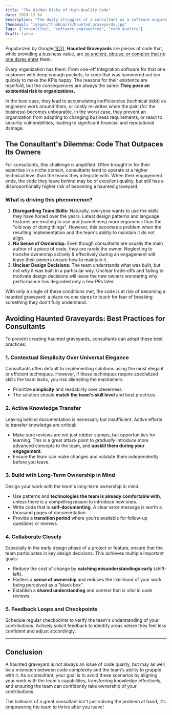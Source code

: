 ```yaml
---
title: "The Hidden Risks of High-Quality Code"
date: 2024-12-04
Description: "The daily struggles of a consultant as a software engineer."
thumbnail: "images/thumbnails/haunted_graveyards.jpg"
Tags: ["consulting", "software engineering", "code quality"]
Draft: false
---
```


Popularized by Google[[1]](https://abseil.io/resources/swe-book/html/ch22.html#no_haunted_graveyards)[[2]](https://www.usenix.org/sites/default/files/conference/protected-files/srecon17americas_slides_reese.pdf), **Haunted Graveyards** are pieces of code that, while providing a business value, are [so ancient, obtuse, or complex that no one dares enter](https://abseil.io/resources/swe-book/html/ch22.html#no_haunted_graveyards) them.

Every organization has them: From one-off integration software for that one customer with deep enough pockets, to code that was hammered out too quickly to make the KPIs happy. The reasons for their existence are manifold, but the consequences are always the same: **They pose an existential risk to organizations.**

In the best case, they lead to accumulating inefficiencies (technical debt) as engineers work around them, or costly re-writes when the pain (for the business) becomes unbearable. In the worst case, they prevent an organization from adapting to changing business requirements, or react to security vulnerabilities, leading to significant financial and reputational damage.

## The Consultant's Dilemma: Code That Outpaces Its Owners

For consultants, this challenge is amplified. Often brought in for their expertise in a niche domain, consultants tend to operate at a higher technical level than the teams they integrate with. When their engagement ends, the code they leave behind may be of excellent quality, but still has a disproportionally higher risk of becoming a haunted graveyard.

### What is driving this phenomenon?

1. **Disregarding Team Skills:** Naturally, everyone wants to use the skills they have honed over the years. Latest design patterns and language features are exciting to use and (sometimes) more ergonomic than the "old way of doing things". However, this becomes a problem when the resulting implementation and the team's ability to maintain it do not align.
1. **No Sense of Ownership:** Even though consultants are usually the main author of a piece of code, they are rarely the owner. Neglecting to transfer ownership actively & effectively during an engagement will leave their owners unsure how to maintain it.
1. **Unclear Design Decisions:** The team understands what was built, but not *why* it was built in a particular way. Unclear trade-offs and failing to motivate design decisions will leave the new owners wondering why performance has degraded only a few PRs later.

With only a single of these conditions met, the code is at risk of becoming a haunted graveyard: a place no one dares to touch for fear of breaking something they don't fully understand.

## Avoiding Haunted Graveyards: Best Practices for Consultants

To prevent creating haunted graveyards, consultants can adopt these best practices:

### 1. **Contextual Simplicity Over Universal Elegance**
Consultants often default to implementing solutions using the most elegant or efficient techniques. However, if these techniques require specialized skills the team lacks, you risk alienating the maintainers.
- Prioritize **simplicity** and readability over cleverness.
- The solution should **match the team's skill level** and best practices.

### 2. **Active Knowledge Transfer**
Leaving behind documentation is necessary but insufficient. Active efforts to transfer knowledge are critical:
- Make sure reviews are not just rubber stamps, but opportunities for learning. This is a great attack point to *gradually* introduce more advanced concepts to the team, and **upskill them during your engagement**.
- Ensure the team can make changes and validate them independently before you leave.

### 3. **Build with Long-Term Ownership in Mind**
Design your work with the team's long-term ownership in mind:
- Use patterns and **technologies the team is already comfortable with**, unless there is a compelling reason to introduce new ones.
- Write code that is **self-documenting**. A clear error message is worth a thousand pages of documentation.
- Provide a **transition period** where you're available for follow-up questions or reviews.

### 4. **Collaborate Closely**
Especially in the early design phase of a project or feature, ensure that the team participates in key design decisions. This achieves multiple important goals:
- Reduce the cost of change by **catching misunderstandings early** (shift-left).
- Fosters a **sense of ownership** and reduces the likelihood of your work being perceived as a "black box".
- Establish a **shared understanding** and context that is vital in code reviews.

### 5. **Feedback Loops and Checkpoints**
Schedule regular checkpoints to verify the team's understanding of your contributions. Actively solicit feedback to identify areas where they feel less confident and adjust accordingly.

---

## Conclusion

A haunted graveyard is not always an issue of code quality, but may as well be a mismatch between code complexity and the team's ability to grapple with it. As a consultant, your goal is to avoid these scenarios by aligning your work with the team's capabilities, transferring knowledge effectively, and ensuring the team can confidently take ownership of your contributions.

The hallmark of a great consultant isn't just solving the problem at hand, it's empowering the team to thrive after you leave!
